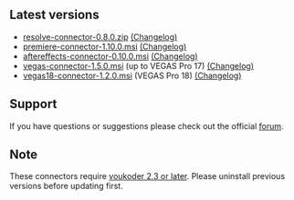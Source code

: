 ## Latest versions
- [resolve-connector-0.8.0.zip](resolve/resolve-connector-0.8.0.zip?raw=true) [(Changelog)](resolve/README.md)
- [premiere-connector-1.10.0.msi](premiere/premiere-connector-1.10.0.msi?raw=true) [(Changelog)](premiere/README.md)
- [aftereffects-connector-0.10.0.msi](aftereffects/aftereffects-connector-0.10.0.msi?raw=true) [(Changelog)](aftereffects/README.md)
- [vegas-connector-1.5.0.msi](vegas/vegas-connector-1.5.0.msi?raw=true) (up to VEGAS Pro 17) [(Changelog)](vegas/README.md)
- [vegas18-connector-1.2.0.msi](vegas/vegas18-connector-1.2.0.msi?raw=true) (VEGAS Pro 18) [(Changelog)](vegas/README.md)

## Support
If you have questions or suggestions please check out the official [forum](https://www.voukoder.org/forum/).

## Note
These connectors require [voukoder 2.3 or later](https://github.com/Vouk/voukoder/releases). Please uninstall previous versions before updating first.
